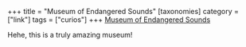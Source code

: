+++
title = "Museum of Endangered Sounds"
[taxonomies]
category = ["link"]
tags = ["curios"]
+++
[Museum of Endangered Sounds](http://savethesounds.info/)

Hehe, this is a truly amazing museum!
